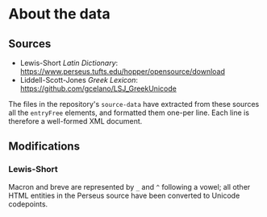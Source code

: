 # About the data




## Sources

- Lewis-Short *Latin Dictionary*: https://www.perseus.tufts.edu/hopper/opensource/download
- Liddell-Scott-Jones *Greek Lexicon*: https://github.com/gcelano/LSJ_GreekUnicode


The files in the repository's `source-data` have extracted from these sources all the `entryFree` elements, and formatted them one-per line.  Each line is therefore a well-formed XML document.

## Modifications

### Lewis-Short

Macron and breve are represented by `_` and `^` following a vowel; all other HTML entities in the Perseus source have been converted to Unicode codepoints.
